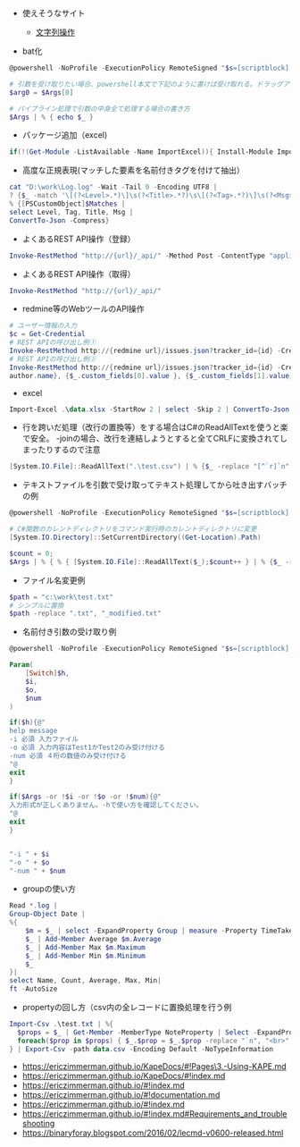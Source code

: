 
* 使えそうなサイト
  * [文字列操作](https://docs.microsoft.com/ja-jp/powershell/scripting/learn/deep-dives/everything-about-string-substitutions?view=powershell-7.1)


* bat化
```powershell
@powershell -NoProfile -ExecutionPolicy RemoteSigned "$s=[scriptblock]::create((gc \"%~f0\"|?{$_.readcount -gt1})-join\"`n\");&$s" %*&goto:eof 

# 引数を受け取りたい場合、powershell本文で下記のように書けば受け取れる。ドラッグアンドドロップされたファイル名もちゃんと格納される
$arg0 = $Args[0]

# パイプライン処理で引数の中身全て処理する場合の書き方
$Args | % { echo $_ }

```

* パッケージ追加（excel)
```powershell
if(!(Get-Module -ListAvailable -Name ImportExcel)){ Install-Module ImportExcel -Scope CurrentUser -Force }
```

* 高度な正規表現(マッチした要素を名前付きタグを付けて抽出）
```powershell
cat "D:\work\Log.log" -Wait -Tail 0 -Encoding UTF8 |
? {$_ -match '\[(?<Level>.*)\]\s(?<Title>.*?)\s\[(?<Tag>.*?)\]\s(?<Msg>.*)'} |
% {[PSCustomObject]$Matches | 
select Level, Tag, Title, Msg | 
ConvertTo-Json -Compress}
```

* よくあるREST API操作（登録）
```powershell
Invoke-RestMethod "http://{url}/_api/" -Method Post -ContentType "application/json; charset=utf-8" -Body '{"name":"test","num":1}'
```

* よくあるREST API操作（取得）
```powershell
Invoke-RestMethod "http://{url}/_api/"
```

* redmine等のWebツールのAPI操作
```powershell
# ユーザー情報の入力
$c = Get-Credential
# REST APIの呼び出し例①
Invoke-RestMethod http://{redmine url}/issues.json?tracker_id={id} -Credential $c
# REST APIの呼び出し例②
Invoke-RestMethod http://{redmine url}/issues.json?tracker_id={id} -Credential $c | % issues | select {$_.
author.name}, {$_.custom_fields[0].value }, {$_.custom_fields[1].value}, description | Format-Table
```

* excel
```powershell
Import-Excel .\data.xlsx -StartRow 2 | select -Skip 2 | ConvertTo-Json
```

* 行を跨いだ処理（改行の置換等）をする場合はC#のReadAllTextを使うと楽で安全。 -joinの場合、改行を連結しようとすると全てCRLFに変換されてしまったりするので注意
```powershell
[System.IO.File]::ReadAllText(".\test.csv") | % {$_ -replace "[^`r]`n", "<br>"}
```
* テキストファイルを引数で受け取ってテキスト処理してから吐き出すバッチの例
```powershell
@powershell -NoProfile -ExecutionPolicy RemoteSigned "$s=[scriptblock]::create((gc \"%~f0\"|?{$_.readcount -gt1})-join\"`n\");&$s" %*&goto:eof 

# C#関数のカレントディレクトリをコマンド実行時のカレントディレクトリに変更
[System.IO.Directory]::SetCurrentDirectory((Get-Location).Path)

$count = 0;
$Args | % { % { [System.IO.File]::ReadAllText($_);$count++ } | % {$_ -replace "[^`r]`n", "<br>"} > ("test{0}.csv" -f $count) }
```

* ファイル名変更例
```powershell
$path = "c:\work\test.txt"
# シンプルに置換
$path -replace ".txt", "_modified.txt"
```

* 名前付き引数の受け取り例
```powershell
@powershell -NoProfile -ExecutionPolicy RemoteSigned "$s=[scriptblock]::create((gc \"%~f0\"|?{$_.readcount -gt1})-join\"`n\");&$s" %*&goto:eof 

Param(
	[Switch]$h,
	$i,
	$o, 
	$num
)

if($h){@"
help message
-i 必須 入力ファイル
-o 必須 入力内容はTest1かTest2のみ受け付ける
-num 必須 ４桁の数値のみ受け付ける
"@
exit
}

if($Args -or !$i -or !$o -or !$num){@"
入力形式が正しくありません。-hで使い方を確認してください。
"@
exit
}


"-i " + $i
"-o " + $o
"-num " + $num
```
* groupの使い方
```powershell
Read *.log |
Group-Object Date |
%{
    $m = $_ | select -ExpandProperty Group | measure -Property TimeTaken -Average -Maximum -Minimum
    $_ | Add-Member Average $m.Average
    $_ | Add-Member Max $m.Maximum
    $_ | Add-Member Min $m.Minimum
    $_
}|
select Name, Count, Average, Max, Min|
ft -AutoSize
```

* propertyの回し方（csv内の全レコードに置換処理を行う例
```powershell
Import-Csv .\test.txt | %{
  $props = $_ | Get-Member -MemberType NoteProperty | Select -ExpandProperty Name
  foreach($prop in $props) { $_.$prop = $_.$prop -replace "`n", "<br>" } $_
} | Export-Csv -path data.csv -Encoding Default -NoTypeInformation
```

* https://ericzimmerman.github.io/KapeDocs/#!Pages\3.-Using-KAPE.md
* https://ericzimmerman.github.io/KapeDocs/#!index.md
* https://ericzimmerman.github.io/#!index.md
* https://ericzimmerman.github.io/#!documentation.md
* https://ericzimmerman.github.io/#!index.md
* https://ericzimmerman.github.io/#!index.md#Requirements_and_troubleshooting
* https://binaryforay.blogspot.com/2016/02/lecmd-v0600-released.html


